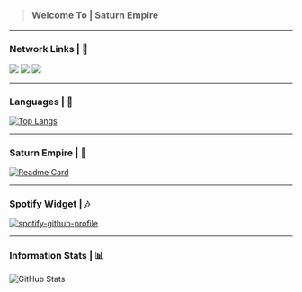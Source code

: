 <!DOCTYPE html>
<html>
  
> <h3>Welcome To | <b>Saturn Empire</b></h3>

<hr>

  <h3><b>Network Links | 🔗</b></h3>
    
   <a href="https://open.spotify.com/user/zzykeijuuo3t2kpl6grmgo6gy" target="blank_">
    <img src="https://img.shields.io/badge/-Spotify-00FFAA?logo=spotify&logoColor=white&logoWidth=25"></a>
   <a href="https://steamcommunity.com/id/saturntr/" target="blank_">
    <img src="https://img.shields.io/badge/-Steam-0B0B0B?logo=steam&logoColor=white&logoWidth=25"></a>
    <a href="https://www.instagram.com/mstfyvzk" target="blank_">
    <img src="https://img.shields.io/badge/-Instagram-FD05A0?logo=instagram&logoColor=white&logoWidth=25"></a>
   <br>
<hr>

<h3>Languages | 🔱</h3>

[![Top Langs](https://github-readme-stats.vercel.app/api/top-langs/?username=mrsxturn&bg_color=0B0B0B&border_color=2E2E2E&title_color=FF0051&text_color=FFF)](https://github.com/anuraghazra/github-readme-stats)

<hr>

  <h3>Saturn Empire | 👑</h3>
  
[![Readme Card](https://github-readme-stats.vercel.app/api/pin/?username=mrsxturn&repo=Empire&bg_color=0B0B0B&show_owner=true&border_color=2E2E2E&title_color=FF0051&text_color=FFFFFF)](https://github.com/anuraghazra/github-readme-stats)

<hr>
  <h3>Spotify Widget | 🎶</h3>
   
   [![spotify-github-profile](https://spotify-github-profile.vercel.app/api/view?uid=zzykeijuuo3t2kpl6grmgo6gy&cover_image=true&theme=default&show_offline=true&border_color=2E2E2E&background_color=0B0B0B&interchange=false&bar_color=00FF51)](https://github.com/kittinan/spotify-github-profile)

<hr>
  <h3><b>Information Stats | 📊</b></h3>
    
  ![GitHub Stats](https://github-readme-stats.vercel.app/api?username=mrsxturn&show_icons=true&icon_color=FF0051&bg_color=0B0B0B&border_color=2e2e2e&title_color=FF0051&text_color=FFF)

</html>
